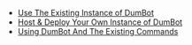 - [Use The Existing Instance of DumBot](./src/assets/documentation/Existing-Instance.md)
- [Host & Deploy Your Own Instance of DumBot](./src/assets/documentation/Your-Instance.md)
- [Using DumBot And The Existing Commands](./src/assets/documentation/Usage.md)